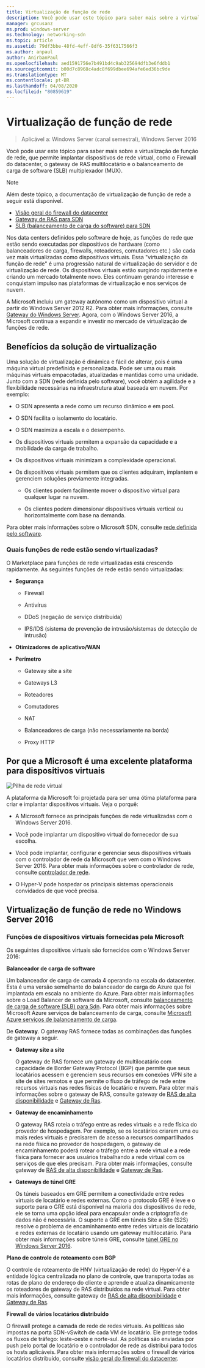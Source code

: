 ```yaml
---
title: Virtualização de função de rede
description: Você pode usar este tópico para saber mais sobre a virtualização de função de rede, que permite implantar dispositivos de rede virtual como firewall de datacenter, gateway de RAS multilocatário e SLB (balanceamento de carga de software) no Windows Server 2016.
manager: grcusanz
ms.prod: windows-server
ms.technology: networking-sdn
ms.topic: article
ms.assetid: 79df3bbe-48fd-4eff-8df6-35f6317566f3
ms.author: anpaul
author: AnirbanPaul
ms.openlocfilehash: aed1591756e7b491bd4c9ab325694dfb3e6fddb1
ms.sourcegitcommit: b00d7c8968c4adc8f699dbee694afe6ed36bc9de
ms.translationtype: MT
ms.contentlocale: pt-BR
ms.lasthandoff: 04/08/2020
ms.locfileid: "80859619"
---
```

# <a name="network-function-virtualization"></a>Virtualização de função de rede

>Aplicável a: Windows Server (canal semestral), Windows Server 2016

Você pode usar este tópico para saber mais sobre a virtualização de função de rede, que permite implantar dispositivos de rede virtual, como o Firewall do datacenter, o gateway de RAS multilocatário e o balanceamento de carga de software \(SLB\) multiplexador \(MUX\).
  
>[!NOTE]  
>Além deste tópico, a documentação de virtualização de função de rede a seguir está disponível.  
> - [Visão geral do firewall do datacenter](../../../sdn/technologies/network-function-virtualization/../../../sdn/technologies/network-function-virtualization/Datacenter-Firewall-Overview.md)  
> - [Gateway de RAS para SDN](../../../sdn/technologies/network-function-virtualization/RAS-Gateway-for-SDN.md)  
> - [SLB (balanceamento de carga do software) para SDN](../../../sdn/technologies/network-function-virtualization/Software-Load-Balancing--SLB--for-SDN.md)  
  
Nos data centers definidos pelo software de hoje, as funções de rede que estão sendo executadas por dispositivos de hardware (como balanceadores de carga, firewalls, roteadores, comutadores etc.) são cada vez mais virtualizadas como dispositivos virtuais. Essa "virtualização da função de rede" é uma progressão natural de virtualização do servidor e de virtualização de rede. Os dispositivos virtuais estão surgindo rapidamente e criando um mercado totalmente novo. Eles continuam gerando interesse e conquistam impulso nas plataformas de virtualização e nos serviços de nuvem.  
  
A Microsoft incluiu um gateway autônomo como um dispositivo virtual a partir do Windows Server 2012 R2. Para obter mais informações, consulte [Gateway do Windows Server](https://technet.microsoft.com/library/dn313101.aspx). Agora, com o Windows Server 2016, a Microsoft continua a expandir e investir no mercado de virtualização de funções de rede.  
  
## <a name="virtual-appliance-benefits"></a>Benefícios da solução de virtualização  
Uma solução de virtualização é dinâmica e fácil de alterar, pois é uma máquina virtual predefinida e personalizada. Pode ser uma ou mais máquinas virtuais empacotadas, atualizadas e mantidas como uma unidade. Junto com a SDN (rede definida pelo software), você obtém a agilidade e a flexibilidade necessárias na infraestrutura atual baseada em nuvem. Por exemplo:  
  
-   O SDN apresenta a rede como um recurso dinâmico e em pool.  
  
-   O SDN facilita o isolamento do locatário.  
  
-   O SDN maximiza a escala e o desempenho.  
  
-   Os dispositivos virtuais permitem a expansão da capacidade e a mobilidade da carga de trabalho.  
  
-   Os dispositivos virtuais minimizam a complexidade operacional.  
  
-   Os dispositivos virtuais permitem que os clientes adquiram, implantem e gerenciem soluções previamente integradas.  
  
    -   Os clientes podem facilmente mover o dispositivo virtual para qualquer lugar na nuvem.  
  
    -   Os clientes podem dimensionar dispositivos virtuais vertical ou horizontalmente com base na demanda.  
  
Para obter mais informações sobre o Microsoft SDN, consulte [rede definida pelo software](https://technet.microsoft.com/windows-server-docs/networking/sdn/software-defined-networking--sdn-).  
  
### <a name="what-network-functions-are-being-virtualized"></a>Quais funções de rede estão sendo virtualizadas?  
O Marketplace para funções de rede virtualizadas está crescendo rapidamente. As seguintes funções de rede estão sendo virtualizadas:  
  
-   **Segurança**  
  
    -   Firewall  
  
    -   Antivírus  
  
    -   DDoS (negação de serviço distribuída)  
  
    -   IPS/IDS (sistema de prevenção de intrusão/sistemas de detecção de intrusão)  
  
-   **Otimizadores de aplicativo/WAN**  
  
-   **Perímetro**  
  
    -   Gateway site a site  
  
    -   Gateways L3  
  
    -   Roteadores  
  
    -   Comutadores  
  
    -   NAT  
  
    -   Balanceadores de carga (não necessariamente na borda)  
  
    -   Proxy HTTP  
  
## <a name="why-microsoft-is-a-great-platform-for-virtual-appliances"></a>Por que a Microsoft é uma excelente plataforma para dispositivos virtuais  
![Pilha de rede virtual](../../../media/Network-Function-Virtualization/Microsoft-Network-Function-Virtualization.png)  
  
A plataforma da Microsoft foi projetada para ser uma ótima plataforma para criar e implantar dispositivos virtuais. Veja o porquê:  
  
-   A Microsoft fornece as principais funções de rede virtualizadas com o Windows Server 2016.  
  
-   Você pode implantar um dispositivo virtual do fornecedor de sua escolha.  
  
-   Você pode implantar, configurar e gerenciar seus dispositivos virtuais com o controlador de rede da Microsoft que vem com o Windows Server 2016. Para obter mais informações sobre o controlador de rede, consulte [controlador de rede](../../../sdn/technologies/network-controller/Network-Controller.md).  
  
-   O Hyper-V pode hospedar os principais sistemas operacionais convidados de que você precisa.  
  
## <a name="network-function-virtualization-in-windows-server-2016"></a>Virtualização de função de rede no Windows Server 2016  
  
### <a name="virtual-appliances-functions-provided-by-microsoft"></a>Funções de dispositivos virtuais fornecidas pela Microsoft  
Os seguintes dispositivos virtuais são fornecidos com o Windows Server 2016:  
  
**Balanceador de carga de software**  
  
Um balanceador de carga de camada 4 operando na escala do datacenter. Esta é uma versão semelhante do balanceador de carga do Azure que foi implantada em escala no ambiente do Azure. Para obter mais informações sobre o Load Balancer de software da Microsoft, consulte [balanceamento de carga de software (SLB) para Sdn](https://technet.microsoft.com/library/mt632286.aspx). Para obter mais informações sobre Microsoft Azure serviços de balanceamento de carga, consulte [Microsoft Azure serviços de balanceamento de carga](https://azure.microsoft.com/blog/2014/04/08/microsoft-azure-load-balancing-services/).  
  
De **Gateway**. O gateway RAS fornece todas as combinações das funções de gateway a seguir.  
  
-   **Gateway site a site**  
  
    O gateway de RAS fornece um gateway de multilocatário com capacidade de Border Gateway Protocol (BGP) que permite que seus locatários acessem e gerenciem seus recursos em conexões VPN site a site de sites remotos e que permite o fluxo de tráfego de rede entre recursos virtuais nas redes físicas de locatário e nuvem. Para obter mais informações sobre o gateway de RAS, consulte gateway de [RAS de alta disponibilidade](https://technet.microsoft.com/library/mt631692.aspx) e [Gateway de Ras](https://technet.microsoft.com/library/mt626650.aspx).  
  
-   **Gateway de encaminhamento**  
  
    O gateway RAS roteia o tráfego entre as redes virtuais e a rede física do provedor de hospedagem. Por exemplo, se os locatários criarem uma ou mais redes virtuais e precisarem de acesso a recursos compartilhados na rede física no provedor de hospedagem, o gateway de encaminhamento poderá rotear o tráfego entre a rede virtual e a rede física para fornecer aos usuários trabalhando a rede virtual com os serviços de que eles precisam. Para obter mais informações, consulte gateway de [RAS de alta disponibilidade](https://technet.microsoft.com/library/mt631692.aspx) e [Gateway de Ras](https://technet.microsoft.com/library/mt626650.aspx).  
  
-   **Gateways de túnel GRE**  
  
    Os túneis baseados em GRE permitem a conectividade entre redes virtuais de locatário e redes externas. Como o protocolo GRE é leve e o suporte para o GRE está disponível na maioria dos dispositivos de rede, ele se torna uma opção ideal para encapsular onde a criptografia de dados não é necessária. O suporte a GRE em túneis Site a Site (S2S) resolve o problema de encaminhamento entre redes virtuais de locatário e redes externas de locatário usando um gateway multilocatário. Para obter mais informações sobre túneis GRE, consulte [túnel GRE no Windows Server 2016](https://technet.microsoft.com/library/dn765485.aspx).  
  
**Plano de controle de roteamento com BGP**  
  
O controle de roteamento de HNV (virtualização de rede) do Hyper-V é a entidade lógica centralizada no plano de controle, que transporta todas as rotas de plano de endereço do cliente e aprende e atualiza dinamicamente os roteadores de gateway de RAS distribuídos na rede virtual. Para obter mais informações, consulte gateway de [RAS de alta disponibilidade](https://technet.microsoft.com/library/mt631692.aspx) e [Gateway de Ras](https://technet.microsoft.com/library/mt626650.aspx).  
  
**Firewall de vários locatários distribuído**  
  
O firewall protege a camada de rede de redes virtuais. As políticas são impostas na porta SDN-vSwitch de cada VM de locatário. Ele protege todos os fluxos de tráfego: leste-oeste e norte-sul. As políticas são enviadas por push pelo portal de locatário e o controlador de rede as distribui para todos os hosts aplicáveis. Para obter mais informações sobre o firewall de vários locatários distribuído, consulte [visão geral do firewall do datacenter](../../../sdn/technologies/network-function-virtualization/../../../sdn/technologies/network-function-virtualization/Datacenter-Firewall-Overview.md).  
  


